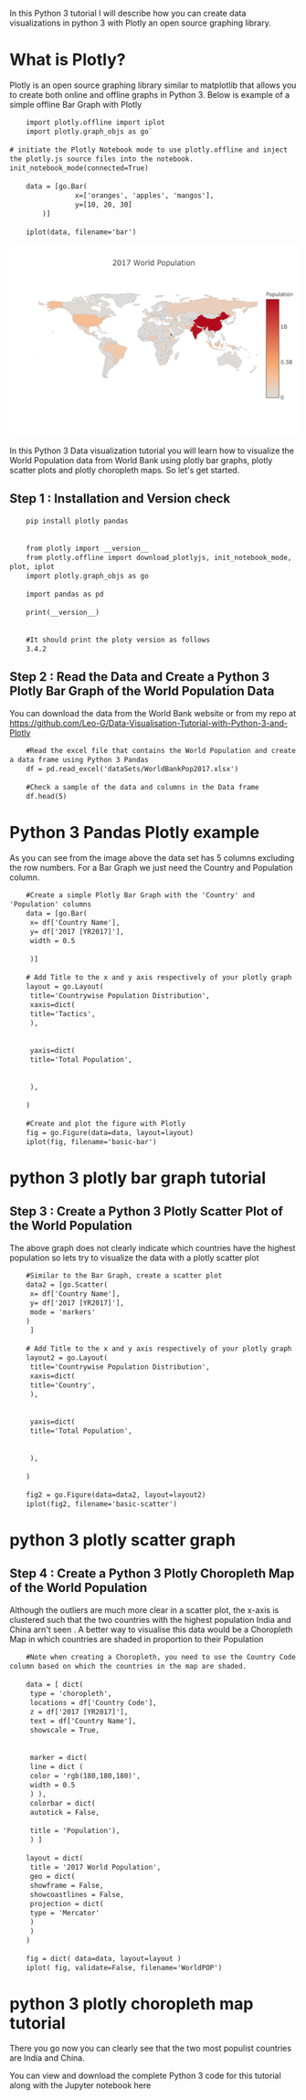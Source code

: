 

In this Python 3 tutorial I will describe how you can create data visualizations in python 3 with Plotly an open source graphing library.

# What is Plotly?

Plotly is an open source graphing library similar to matplotlib that allows you to create both online and offline graphs in Python 3. Below is example of a simple offline Bar Graph with Plotly

        import plotly.offline import iplot
        import plotly.graph_objs as go`

    # initiate the Plotly Notebook mode to use plotly.offline and inject the plotly.js source files into the notebook.
    init_notebook_mode(connected=True)

        data = [go.Bar(
                    x=['oranges', 'apples', 'mangos'],
                    y=[10, 20, 30]
            )]

        iplot(data, filename='bar')

![Plotly Bar Graph ](images/python_3_plotly_chloropleth-map2-600x400.png)

In this Python 3 Data visualization tutorial you will learn how to visualize the World Population data from World Bank using plotly bar graphs, plotly scatter plots and plotly choropleth maps. So let's get started.

## Step 1 : Installation and Version check

        pip install plotly pandas 


        from plotly import __version__
        from plotly.offline import download_plotlyjs, init_notebook_mode, plot, iplot
        import plotly.graph_objs as go

        import pandas as pd

        print(__version__)


        #It should print the ploty version as follows
        3.4.2

## Step 2 : Read the Data and Create a Python 3 Plotly Bar Graph of the World Population Data

You can download the data from the World Bank website or from my repo at https://github.com/Leo-G/Data-Visualisation-Tutorial-with-Python-3-and-Plotly

        #Read the excel file that contains the World Population and create a data frame using Python 3 Pandas
        df = pd.read_excel('dataSets/WorldBankPop2017.xlsx')

        #Check a sample of the data and columns in the Data frame
        df.head(5)

# Python 3 Pandas Plotly example

As you can see from the image above the data set has 5 columns excluding the row numbers. For  a Bar Graph we just need the Country and Population column.

        #Create a simple Plotly Bar Graph with the 'Country' and 'Population' columns
        data = [go.Bar(
         x= df['Country Name'],
         y= df['2017 [YR2017]'],
         width = 0.5

         )]

        # Add Title to the x and y axis respectively of your plotly graph
        layout = go.Layout(
         title='Countrywise Population Distribution',
         xaxis=dict(
         title='Tactics',
         ),


         yaxis=dict(
         title='Total Population',


         ),

        )

        #Create and plot the figure with Plotly
        fig = go.Figure(data=data, layout=layout)
        iplot(fig, filename='basic-bar')

# python 3 plotly bar graph tutorial

## Step 3 : Create a Python 3 Plotly Scatter Plot of the World Population

The above graph does not clearly indicate which countries have the highest population so lets try to visualize the data with a plotly scatter plot

        #Similar to the Bar Graph, create a scatter plot
        data2 = [go.Scatter(
         x= df['Country Name'],
         y= df['2017 [YR2017]'],
         mode = 'markers'
        )
         ]

        # Add Title to the x and y axis respectively of your plotly graph
        layout2 = go.Layout(
         title='Countrywise Population Distribution',
         xaxis=dict(
         title='Country',
         ),


         yaxis=dict(
         title='Total Population',


         ),

        )

        fig2 = go.Figure(data=data2, layout=layout2)
        iplot(fig2, filename='basic-scatter')

# python 3 plotly scatter graph

## Step 4 : Create a Python 3 Plotly Choropleth Map of the World Population

Although the outliers are much more clear in a scatter plot, the x-axis is clustered such that the two countries with the highest population India and China arn't seen . A better way to visualise this data would be a Choropleth Map  in which countries are shaded in proportion to their Population

        #Note when creating a Choropleth, you need to use the Country Code column based on which the countries in the map are shaded.

        data = [ dict(
         type = 'choropleth',
         locations = df['Country Code'],
         z = df['2017 [YR2017]'],
         text = df['Country Name'],
         showscale = True,


         marker = dict(
         line = dict (
         color = 'rgb(180,180,180)',
         width = 0.5
         ) ),
         colorbar = dict(
         autotick = False,

         title = 'Population'),
         ) ]

        layout = dict(
         title = '2017 World Population',
         geo = dict(
         showframe = False,
         showcoastlines = False,
         projection = dict(
         type = 'Mercator'
         )
         )
        )

        fig = dict( data=data, layout=layout )
        iplot( fig, validate=False, filename='WorldPOP')

# python 3 plotly choropleth map tutorial

There you go now you can clearly see that the two most populist countries are India and China.

You can view and download the complete Python 3 code for this tutorial along with the Jupyter notebook here
